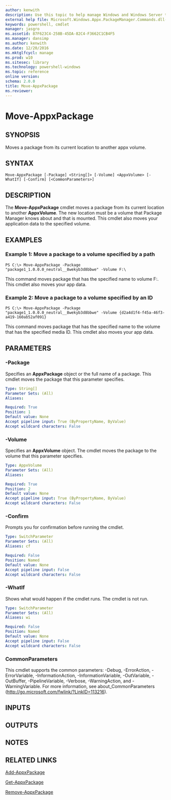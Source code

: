 ```yaml
---
author: kenwith
description: Use this topic to help manage Windows and Windows Server technologies with Windows PowerShell.
external help file: Microsoft.Windows.Appx.PackageManager.Commands.dll-Help.xml
keywords: powershell, cmdlet
manager: jasgro
ms.assetid: 87F623C4-258B-45DA-82C4-F3662C1CB4F5
ms.manager: dansimp
ms.author: kenwith
ms.date: 12/20/2016
ms.mktglfcycl: manage
ms.prod: w10
ms.sitesec: library
ms.technology: powershell-windows
ms.topic: reference
online version: 
schema: 2.0.0
title: Move-AppxPackage
ms.reviewer:
---
```


# Move-AppxPackage

## SYNOPSIS
Moves a package from its current location to another appx volume.

## SYNTAX

```
Move-AppxPackage [-Package] <String[]> [-Volume] <AppxVolume> [-WhatIf] [-Confirm] [<CommonParameters>]
```

## DESCRIPTION
The **Move-AppxPackage** cmdlet moves a package from its current location to another **AppxVolume**.
The new location must be a volume that Package Manager knows about and that is mounted.
This cmdlet also moves your application data to the specified volume.

## EXAMPLES

### Example 1: Move a package to a volume specified by a path
```
PS C:\> Move-AppxPackage -Package "package1_1.0.0.0_neutral__8wekyb3d8bbwe" -Volume F:\
```

This command moves package that has the specified name to volume F:\.
This cmdlet also moves your app data.

### Example 2: Move a package to a volume specified by an ID
```
PS C:\> Move-AppxPackage -Package "package1_1.0.0.0_neutral__8wekyb3d8bbwe" -Volume {d2a4d1f4-f45a-46f3-a419-160ab52af091}
```

This command moves package that has the specified name to the volume that has the specified media ID.
This cmdlet also moves your app data.

## PARAMETERS

### -Package
Specifies an **AppxPackage** object or the full name of a package.
This cmdlet moves the package that this parameter specifies.

```yaml
Type: String[]
Parameter Sets: (All)
Aliases: 

Required: True
Position: 1
Default value: None
Accept pipeline input: True (ByPropertyName, ByValue)
Accept wildcard characters: False
```

### -Volume
Specifies an **AppxVolume** object.
The cmdlet moves the package to the volume that this parameter specifies.

```yaml
Type: AppxVolume
Parameter Sets: (All)
Aliases: 

Required: True
Position: 2
Default value: None
Accept pipeline input: True (ByPropertyName, ByValue)
Accept wildcard characters: False
```

### -Confirm
Prompts you for confirmation before running the cmdlet.

```yaml
Type: SwitchParameter
Parameter Sets: (All)
Aliases: cf

Required: False
Position: Named
Default value: None
Accept pipeline input: False
Accept wildcard characters: False
```

### -WhatIf
Shows what would happen if the cmdlet runs. The cmdlet is not run.

```yaml
Type: SwitchParameter
Parameter Sets: (All)
Aliases: wi

Required: False
Position: Named
Default value: None
Accept pipeline input: False
Accept wildcard characters: False
```

### CommonParameters
This cmdlet supports the common parameters: -Debug, -ErrorAction, -ErrorVariable, -InformationAction, -InformationVariable, -OutVariable, -OutBuffer, -PipelineVariable, -Verbose, -WarningAction, and -WarningVariable. For more information, see about_CommonParameters (http://go.microsoft.com/fwlink/?LinkID=113216).

## INPUTS

## OUTPUTS

## NOTES

## RELATED LINKS

[Add-AppxPackage](./Add-AppxPackage.md)

[Get-AppxPackage](./Get-AppxPackage.md)

[Remove-AppxPackage](./Remove-AppxPackage.md)


